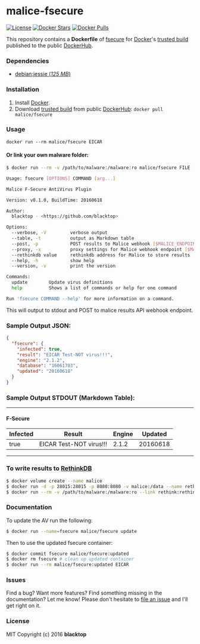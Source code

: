malice-fsecure
===============

[![License](http://img.shields.io/:license-mit-blue.svg)](http://doge.mit-license.org) [![Docker Stars](https://img.shields.io/docker/stars/malice/fsecure.svg)](https://hub.docker.com/r/malice/fsecure/) [![Docker Pulls](https://img.shields.io/docker/pulls/malice/fsecure.svg)](https://hub.docker.com/r/malice/fsecure/)

This repository contains a **Dockerfile** of [fsecure](https://www.fsecure.com/en/web/business_global/downloads/linux-security/latest) for [Docker](https://www.docker.io/)'s [trusted build](https://hub.docker.com/r/malice/fsecure/) published to the public [DockerHub](https://index.docker.io/).

### Dependencies

-	[debian:jessie (*125 MB*\)](https://index.docker.io/_/debian/)

### Installation

1.	Install [Docker](https://www.docker.io/).
2.	Download [trusted build](https://hub.docker.com/r/malice/fsecure/) from public [DockerHub](https://hub.docker.com): `docker pull malice/fsecure`

### Usage

```
docker run --rm malice/fsecure EICAR
```

#### Or link your own malware folder:

```bash
$ docker run --rm -v /path/to/malware:/malware:ro malice/fsecure FILE

Usage: fsecure [OPTIONS] COMMAND [arg...]

Malice F-Secure AntiVirus Plugin

Version: v0.1.0, BuildTime: 20160618

Author:
  blacktop - <https://github.com/blacktop>

Options:
  --verbose, -V         verbose output
  --table, -t           output as Markdown table
  --post, -p            POST results to Malice webhook [$MALICE_ENDPOINT]
  --proxy, -x           proxy settings for Malice webhook endpoint [$MALICE_PROXY]
  --rethinkdb value     rethinkdb address for Malice to store results [$MALICE_RETHINKDB]
  --help, -h            show help
  --version, -v         print the version

Commands:
  update        Update virus definitions
  help          Shows a list of commands or help for one command

Run 'fsecure COMMAND --help' for more information on a command.
```

This will output to stdout and POST to malice results API webhook endpoint.

### Sample Output JSON:

```json
{
  "fsecure": {
    "infected": true,
    "result": "EICAR Test-NOT virus!!!",
    "engine": "2.1.2",
    "database": "16061703",
    "updated": "20160618"
  }
}
```

### Sample Output STDOUT (Markdown Table):

---

#### F-Secure

| Infected | Result                  | Engine | Updated  |
|----------|-------------------------|--------|----------|
| true     | EICAR Test-NOT virus!!! | 2.1.2  | 20160618 |

---

### To write results to [RethinkDB](https://rethinkdb.com)

```bash
$ docker volume create --name malice
$ docker run -d -p 28015:28015 -p 8080:8080 -v malice:/data --name rethink rethinkdb
$ docker run --rm -v /path/to/malware:/malware:ro --link rethink:rethink malice/fsecure -t FILE
```

### Documentation

To update the AV run the following:

```bash
$ docker run --name=fsecure malice/fsecure update
```

Then to use the updated fsecure container:

```bash
$ docker commit fsecure malice/fsecure:updated
$ docker rm fsecure # clean up updated container
$ docker run --rm malice/fsecure:updated EICAR
```

### Issues

Find a bug? Want more features? Find something missing in the documentation? Let me know! Please don't hesitate to [file an issue](https://github.com/maliceio/malice-av/issues/new) and I'll get right on it.

### License

MIT Copyright (c) 2016 **blacktop**
